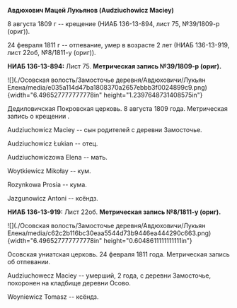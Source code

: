 **Авдюхович Мацей Лукьянов (Audziuchowicz Maciey)**

8 августа 1809 г -- крещение (НИАБ 136-13-894, лист 75, №39/1809-р
(ориг)).

24 февраля 1811 г -- отпевание, умер в возрасте 2 лет (НИАБ 136-13-919,
лист 22об, №8/1811-у (ориг)).

**НИАБ 136-13-894:** Лист 75. **Метрическая запись №39/1809-р (ориг).**

![](./Осовская волость/Замосточье деревня/Авдюховичи/Лукьян Елена/media/e035a114d47ba1808370a2657ebbb3f0024899c9.png){width="6.496527777777778in"
height="1.2397648731408575in"}

Дедиловичская Покровская церковь. 8 августа 1809 года. Метрическая
запись о крещении .

Audziuchowicz Maciey -- сын родителей с деревни Замосточье.

Audziuchowicz Łukian -- отец.

Audziuchowiczowa Elena -- мать.

Woytkiewicz Mikołay -- кум.

Rozynkowa Prosia -- кума.

Jazgunowicz Antoni -- ксёндз.

**НИАБ 136-13-919:** Лист 22об. **Метрическая запись №8/1811-у (ориг).**

![](./Осовская волость/Замосточье деревня/Авдюховичи/Лукьян Елена/media/c62c2b116bc30eaa5544d73b9446ea444290c663.png){width="6.496527777777778in"
height="0.6048611111111111in"}

Осовская униатская церковь. 24 февраля 1811 года. Метрическая запись об
отпевании.

Audziuchowecz Maciey -- умерший, 2 года, с деревни Замосточье, похоронен
на кладбище деревни Осово.

Woyniewicz Tomasz -- ксёндз.
